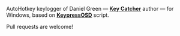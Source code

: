 AutoHotkey keylogger of Daniel Green — [**Key Catcher**](http://www.softpedia.com/get/Security/Keylogger-Monitoring/Key-Catcher.shtml) author — for Windows, based on [**KeypressOSD**](https://autohotkey.com/boards/viewtopic.php?t=225) script.

Pull requests are welcome!

